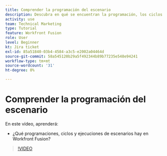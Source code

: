 ```yaml
---
title: Comprender la programación del escenario
description: Descubra en qué se encuentran la programación, los ciclos y las ejecuciones de escenarios [!DNL Adobe Workfront Fusion].
activity: use
team: Technical Marketing
type: Tutorial
feature: Workfront Fusion
role: User
level: Beginner
kt: Jira ticket
exl-id: 85a51840-03b4-4584-a3c5-e2002a04464d
source-git-commit: 58a545120b29a5f492344b89b77235e548e94241
workflow-type: tm+mt
source-wordcount: '31'
ht-degree: 0%

---
```


# Comprender la programación del escenario

En este vídeo, aprenderá:

* ¿Qué programaciones, ciclos y ejecuciones de escenarios hay en Workfront Fusion?

>[!VIDEO](https://video.tv.adobe.com/v/335284/?quality=12)
